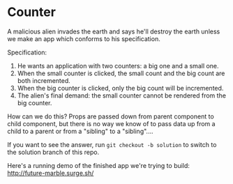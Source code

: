 # Counter

A malicious alien invades the earth and says he'll destroy the earth unless we make an app which conforms to his specification.

Specification:

1. He wants an application with two counters: a big one and a small one.
2. When the small counter is clicked, the small count and the big count are both incremented.
3. When the big counter is clicked, only the big count will be incremented.
4. The alien's final demand: the small counter cannot be rendered from the big counter.

How can we do this? Props are passed down from parent component to child component, but there is no way we know of to pass data up from a child to a parent or from a "sibling" to a "sibling"....

If you want to see the answer, run `git checkout -b solution` to switch to the solution branch of this repo.

Here's a running demo of the finished app we're trying to build: http://future-marble.surge.sh/
